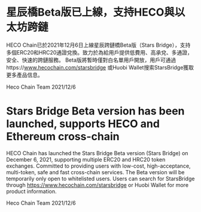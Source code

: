 # 星辰橋Beta版已上線，支持HECO與以太坊跨鏈
HECO Chain已於2021年12月6日上線星辰跨鏈橋Beta版（Stars Bridge），支持多個ERC20和HRC20通證兌換。致力於為給用戶提供低費用、高承兌、多通證，安全、快速的跨鏈服務。
Beta版將暫時僅對白名單用戶開放，用戶可通過https://www.hecochain.com/starsbridge 或Huobi Wallet搜索StarsBridge獲取更多產品信息。

Heco Chain Team
2021/12/6

# Stars Bridge Beta version has been launched, supports HECO and Ethereum cross-chain
HECO Chain has launched the Stars Bridge Beta version (Stars Bridge) on December 6, 2021, supporting multiple ERC20 and HRC20 token exchanges. Committed to providing users with low-cost, high-acceptance, multi-token, safe and fast cross-chain services.
The Beta version will be temporarily only open to whitelisted users. Users can search for StarsBridge through https://www.hecochain.com/starsbridge or Huobi Wallet for more product information.

Heco Chain Team
2021/12/6
